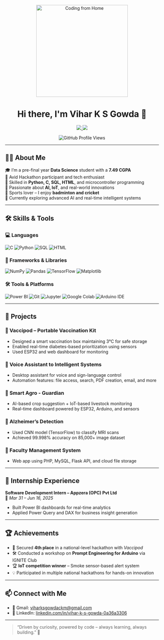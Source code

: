 <!-- Profile Banner -->
<p align="center">
  <img src="https://raw.githubusercontent.com/harshgoel05/harshgoel05/main/assets/coding.gif" width="300" alt="Coding from Home"/>
</p>

<h1 align="center">Hi there, I'm Vihar K S Gowda 👋</h1>

<p align="center">
  <a href="https://www.linkedin.com/in/vihar-k-s-gowda-0a36a3306" target="_blank">
    <img src="https://img.shields.io/badge/LinkedIn-blue?logo=linkedin&style=for-the-badge"/>
  </a>
  <a href="mailto:viharksgowdackm@gmail.com" target="_blank">
    <img src="https://img.shields.io/badge/Gmail-red?logo=gmail&style=for-the-badge"/>
  </a>
</p>

<p align="center">
  <img src="https://komarev.com/ghpvc/?username=viharksgowda&style=flat-square&color=blue" alt="GitHub Profile Views" />
</p>

---

## 👨‍💻 About Me

🎓 I’m a pre-final year **Data Science** student with a **7.49 CGPA**  
🚀 Avid Hackathon participant and tech enthusiast  
📌 Skilled in **Python, C, SQL, HTML**, and microcontroller programming  
🧠 Passionate about **AI, IoT**, and real-world innovations  
🏸 Sports lover – I enjoy **badminton and cricket**  
🌱 Currently exploring advanced AI and real-time intelligent systems  

---

## 🛠 Skills & Tools

### 💻 Languages
![C](https://img.shields.io/badge/C-00599C?style=flat&logo=c&logoColor=white)
![Python](https://img.shields.io/badge/Python-3776AB?style=flat&logo=python&logoColor=white)
![SQL](https://img.shields.io/badge/SQL-025E8C?style=flat&logo=mysql&logoColor=white)
![HTML](https://img.shields.io/badge/HTML5-E34F26?style=flat&logo=html5&logoColor=white)

### 🧰 Frameworks & Libraries
![NumPy](https://img.shields.io/badge/Numpy-013243?style=flat&logo=numpy)
![Pandas](https://img.shields.io/badge/Pandas-150458?style=flat&logo=pandas)
![TensorFlow](https://img.shields.io/badge/TensorFlow-FF6F00?style=flat&logo=tensorflow)
![Matplotlib](https://img.shields.io/badge/Matplotlib-000000?style=flat&logo=matplotlib)

### 🛠 Tools & Platforms
![Power BI](https://img.shields.io/badge/Power%20BI-F2C811?style=flat&logo=powerbi&logoColor=black)
![Git](https://img.shields.io/badge/Git-F05032?style=flat&logo=git)
![Jupyter](https://img.shields.io/badge/Jupyter-F37626?style=flat&logo=jupyter)
![Google Colab](https://img.shields.io/badge/Colab-F9AB00?style=flat&logo=googlecolab)
![Arduino IDE](https://img.shields.io/badge/Arduino-00979D?style=flat&logo=arduino)

---

## 🚀 Projects

### 🔹 Vaccipod – Portable Vaccination Kit  
- Designed a smart vaccination box maintaining 3°C for safe storage  
- Enabled real-time diabetes-based prioritization using sensors  
- Used ESP32 and web dashboard for monitoring  

### 🔹 Voice Assistant to Intelligent Systems  
- Desktop assistant for voice and sign-language control  
- Automation features: file access, search, PDF creation, email, and more  

### 🔹 Smart Agro - Guardian  
- AI-based crop suggestion + IoT-based livestock monitoring  
- Real-time dashboard powered by ESP32, Arduino, and sensors  

### 🔹 Alzheimer’s Detection  
- Used CNN model (TensorFlow) to classify MRI scans  
- Achieved 99.998% accuracy on 85,000+ image dataset  

### 🔹 Faculty Management System  
- Web app using PHP, MySQL, Flask API, and cloud file storage  

---

## 💼 Internship Experience

**Software Development Intern – Appzera (OPC) Pvt Ltd**  
📆 *Mar 31 – Jun 16, 2025*  
- Built Power BI dashboards for real-time analytics  
- Applied Power Query and DAX for business insight generation  

---

## 🏆 Achievements

- 🥇 Secured **4th place** in a national-level hackathon with *Vaccipod*  
- 🛠 Conducted a workshop on **Prompt Engineering for Arduino** via IGNITE Club  
- 🏆 **IoT competition winner** – Smoke sensor-based alert system  
- 💡 Participated in multiple national hackathons for hands-on innovation  

---

## 📫 Connect with Me

- 📧 Gmail: [viharksgowdackm@gmail.com](mailto:viharksgowdackm@gmail.com)  
- 🔗 LinkedIn: [linkedin.com/in/vihar-k-s-gowda-0a36a3306](https://www.linkedin.com/in/vihar-k-s-gowda-0a36a3306)

---

> “Driven by curiosity, powered by code – always learning, always building.” 🚀
